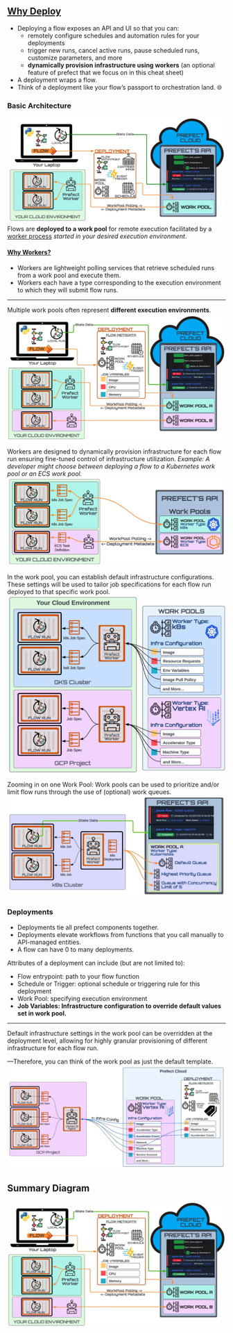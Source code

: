 ## [Why Deploy](https://docs.prefect.io/latest/tutorial/deployments/#why-deployments)

- Deploying a flow exposes an API and UI so that you can:
    - remotely configure schedules and automation rules for your deployments
    - trigger new runs, cancel active runs, pause scheduled runs, customize parameters, and more
    - **dynamically provision infrastructure using workers** (an optional feature of prefect that we focus on in this cheat sheet)
- A deployment wraps a flow.
- Think of a deployment like your flow’s passport to orchestration land. 🌐 

### Basic Architecture
![Alt text](basic_diagram.png)
Flows are **deployed to a work pool** for remote execution facilitated by a [worker process](https://docs.prefect.io/latest/concepts/work-pools/#worker-overview) *started in your desired execution environment*.

#### [Why Workers?](https://docs.prefect.io/latest/tutorial/workers/#why-workers)
- Workers are lightweight polling services that retrieve scheduled runs from a work pool and execute them.
- Workers each have a type corresponding to the execution environment to which they will submit flow runs. 

---


Multiple work pools often represent **different execution environments**.
![Alt text](workpool_a_b.png)

Workers are designed to dynamically provision infrastructure for each flow run ensuring fine-tuned control of infrastructure utilization.
_Example: A developer might choose between deploying a flow to a Kubernetes work pool or an ECS work pool._
![Alt text](k8s_ecs_example.png)

In the work pool, you can establish default infrastructure configurations. These settings will be used to tailor job specifications for each flow run deployed to that specific work pool.
![Alt text](work_pools_with_infra_config.png)

Zooming in on one Work Pool: Work pools can be used to prioritize and/or limit flow runs through the use of (optional) work queues.
![Alt text](work_queues.png)

### Deployments
- Deployments tie all prefect components together.
- Deployments elevate workflows from functions that you call manually to API-managed entities.
- A flow can have 0 to many deployments.

Attributes of a deployment can include (but are not limited to):
- Flow entrypoint: path to your flow function
- Schedule or Trigger: optional schedule or triggering rule for this deployment
- Work Pool: specifying execution environment
- **Job Variables: Infrastructure configuration to override default values set in work pool.**

---
Default infrastructure settings in the work pool can be overridden at the deployment level, allowing for highly granular provisioning of different infrastructure for each flow run. 

—Therefore, you can think of the work pool as just the default template.
![Alt text](deployment_with_job_variables.png)

## Summary Diagram
![Alt text](main_diagram.png)